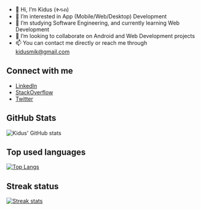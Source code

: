 - 👋 Hi, I’m Kidus (ቅዱስ)
- 👀 I’m interested in App (Mobile/Web/Desktop) Development
- 🌱 I’m studying Software Engineering, and currently learning Web Development
- 💞️ I’m looking to collaborate on Android and Web Development projects
- 📫 You can contact me directly or reach me through kidusmik@gmail.com

## Connect with me

* [LinkedIn](https://www.linkedin.com/in/kidusmik)
* [StackOverflow](https://www.stackoverflow.com/users/10644546/kidus)
* [Twitter](https://www.twitter.com/Kidusmike)

## GitHub Stats

![Kidus' GitHub stats](https://github-readme-stats.vercel.app/api?username=kidusmik&show_icons=truecount_private=true)

## Top used languages

[![Top Langs](https://github-readme-stats.vercel.app/api/top-langs/?username=kidusmik)](https://github.com/kidusmik/github-readme-stats)

## Streak status

[![Streak stats](https://github-readme-streak-stats.herokuapp.com/?user=kidusmik)](https://github-readme-streak-stats.herokuapp.com/?user=kidusmik)

<!---
kidusmik/kidusmik is a ✨ special ✨ repository because its `README.md` (this file) appears on your GitHub profile.
You can click the Preview link to take a look at your changes.
--->
